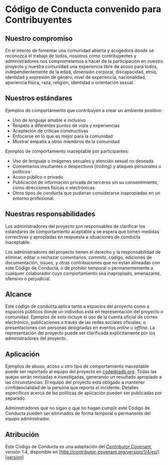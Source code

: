 # Código de Conducta convenido para Contribuyentes

## Nuestro compromiso

En el intento de fomentar una comunidad abierta y acogedora donde se reconozca el trabajo de todos, nosotros como contribuyentes y administradores nos comprometemos a hacer de la participación en nuestro proyecto y nuestra comunidad una experiencia libre de acoso para todos, independientemente de la edad, dimensión corporal, discapacidad, etnia, identidad y expresión de género, nivel de experiencia, nacionalidad, apariencia física, raza, religión, identidad u orientación sexual.

## Nuestros estándares

Ejemplos de comportamiento que contribuyen a crear un ambiente positivo:

* Uso de lenguaje amable e inclusivo
* Respeto a diferentes puntos de vista y experiencias
* Aceptación de críticas constructivas
* Enfocarse en lo que es mejor para la comunidad
* Mostrar empatía a otros miembros de la comunidad

Ejemplos de comportamiento inaceptable por participantes:

* Uso de lenguaje o imágenes sexuales y atencián sexual no deseada
* Comentarios insultantes o despectivos (*trolling*) y ataques personales o políticos
* Acoso público o privado
* Publicación de información privada de terceros sin su consentimiento, como direcciones físicas o electrónicas
* Otros tipos de conducta que pudieran considerarse inapropiadas en un entorno profesional.

## Nuestras responsabilidades

Los administradores del proyecto son responsables de clarificar los estándares de comportamiento aceptable y se espera que tomen medidas correctivas y apropiadas en respuesta a situaciones de conducta inaceptable. 

Los administradores del proyecto tienen el derecho y la responsabilidad de eliminar, editar o rechazar comentarios, *commits*, código, ediciones de documentación, *issues*, y otras contribuciones que no están alineadas con este Código de Conducta, o de prohibir temporal o permanentemente a cualquier colaborador cuyo comportamiento sea inapropiado, amenazante, ofensivo o perjudicial.

## Alcance

Este código de conducta aplica tanto a espacios del proyecto como a espacios públicos donde un individuo está en representación del proyecto o comunidad. Ejemplos de esto incluye el uso de la cuenta oficial de correo electrónico, publicaciones a través de las redes sociales oficiales, o presentaciones con personas designadas en eventos *online* u *offline*. La representación del proyecto puede ser clarificada explicitamente por los administradores del proyecto.
 
## Aplicación

Ejemplos de abuso, acoso u otro tipo de comportamiento inaceptable puede ser reportado al equipo del proyecto en code@iadb.org. Todas las quejas serán revisadas e investigadas, generando un resultado apropiado a las circunstancias. El equipo del proyecto está obligado a mantener confidencialidad de la persona que reporta el incidente. Detalles específicos acerca de las políticas de aplicación pueden ser publicadas por separado.

Administradores que no sigan o que no hagan cumplir este Código de Conducta pueden ser eliminados de forma temporal o permanente del equipo administrador. 

## Atribución

Este Código de Conducta es una adaptación del [Contributor Covenant][homepage], versión 1.4, disponible en [http://contributor-covenant.org/version/1/4/es/][version]

[homepage]: http://contributor-covenant.org
[version]: http://contributor-covenant.org/version/1/4/es/
